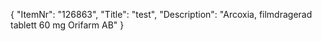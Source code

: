 {
  "ItemNr": "126863",
  "Title": "test",
  "Description": "Arcoxia, filmdragerad tablett 60 mg Orifarm AB"
}